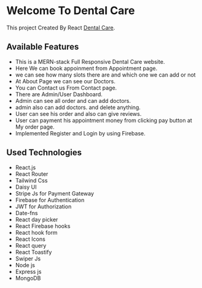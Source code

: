 # Welcome To Dental Care 

This project Created By React [Dental Care](https://doctors-portal-49e67.web.app/).

## Available Features

* This is a MERN-stack Full Responsive Dental Care website.
* Here We can book appoinment from Appointment page.
* we can see how many slots there are and which one we can add or not 
* At About Page we can see our Doctors.
* You can Contact us From Contact page.
* There are Admin/User Dashboard.
* Admin can see all order and can add doctors.
* admin also can add doctors. and delete anything.
* User can see his order and also can give reviews.
* User can payment his appointment money from clicking pay button at My order page.
* Implemented Register and Login by using Firebase.

## Used Technologies

* React.js
* React Router 
* Tailwind Css
* Daisy UI
* Stripe Js for Payment Gateway
* Firebase for Authentication
* JWT for Authorization
* Date-fns
* React day picker
* React Firebase hooks
* React hook form
* React Icons
* React query
* React Toastify
* Swiper Js
* Node js
* Express js
* MongoDB




